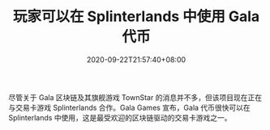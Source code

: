 ﻿---
title: "玩家可以在 Splinterlands 中使用 Gala 代币"
date: 2020-09-22T21:57:40+08:00
lastmod: 2020-09-22T16:45:40+08:00
draft: false
authors: ["Damon"]
description: "尽管关于 Gala 区块链及其旗舰游戏 TownStar 的消息并不多，但该项目现在正在与交易卡游戏 Splinterlands 合作。Gala Games 宣布，Gala 代币很快可以在 Splinterlands 中使用，这是最受欢迎的区块链驱动的交易卡游戏之一。"
featuredImage: "gamers-can-spend-gala-tokens-in-splinterlands.png"
tags: ["Virtual World","虚拟世界","Play to Earn"]
categories: ["news"]
news: ["虚拟世界"]
weight: 
lightgallery: true
pinned: false
recommend: false
recommend1: false
---

尽管关于 Gala 区块链及其旗舰游戏 TownStar 的消息并不多，但该项目现在正在与交易卡游戏 Splinterlands 合作。Gala Games 宣布，Gala 代币很快可以在 Splinterlands 中使用，这是最受欢迎的区块链驱动的交易卡游戏之一。

<!--more-->


